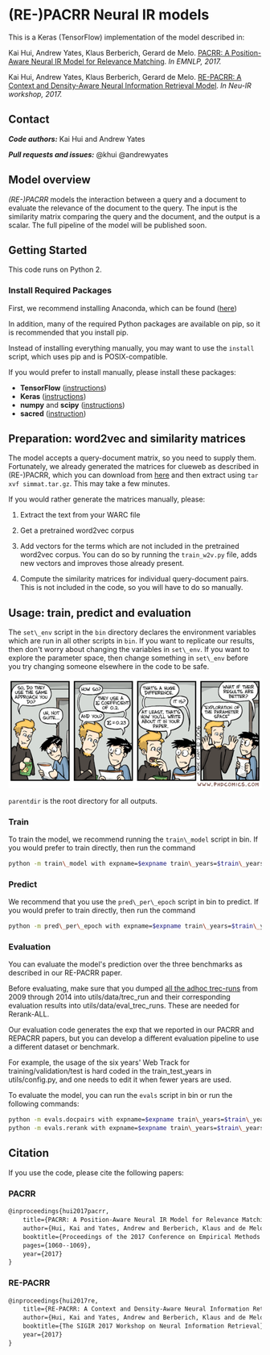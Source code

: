 # (RE-)PACRR Neural IR models

This is a Keras (TensorFlow) implementation of the model described in:

Kai Hui, Andrew Yates, Klaus Berberich, Gerard de Melo.
[PACRR: A Position-Aware Neural IR Model for Relevance Matching](https://arxiv.org/pdf/1704.03940.pdf).
*In EMNLP, 2017.*

Kai Hui, Andrew Yates, Klaus Berberich, Gerard de Melo.
[RE-PACRR: A Context and Density-Aware Neural Information Retrieval Model](https://arxiv.org/pdf/1706.10192.pdf).
*In Neu-IR workshop, 2017.*

## Contact

***Code authors:*** Kai Hui and Andrew Yates

***Pull requests and issues:*** @khui @andrewyates

## Model overview

*(RE-)PACRR* models the interaction between a query and a document to evaluate
the relevance of the document to the query. The input is the similarity matrix
comparing the query and the document, and the output is a scalar. The full
pipeline of the model will be published soon.

## Getting Started

This code runs on Python 2.

### Install Required Packages

First, we recommend installing Anaconda, which can be found
([here](https://www.continuum.io/downloads))

In addition, many of the required Python packages are available on pip, so it
is recommended that you install pip.

Instead of installing everything manually, you may want to use the `install`
script, which uses pip and is POSIX-compatible.

If you would prefer to install manually, please install these packages:

* **TensorFlow** ([instructions](https://www.tensorflow.org/install/))
* **Keras** ([instructions](https://keras.io/#installation))
* **numpy** and **scipy** ([instructions](https://www.scipy.org/install.html))
* **sacred** ([instruction](http://sacred.readthedocs.io/en/latest/quickstart.html#installation))

## Preparation: word2vec and similarity matrices

The model accepts a query-document matrix, so you need to supply them.
Fortunately, we already generated the matrices for clueweb as described in
(RE-)PACRR, which you can download from
[here](https://drive.google.com/file/d/0B3FrsWe6Y5YqdEtfSjI4N0h1LXM/view?usp=sharing)
and then extract using `tar xvf simmat.tar.gz`. This may take a few minutes.

If you would rather generate the matrices manually, please:

1. Extract the text from your WARC file

2. Get a pretrained word2vec corpus

3. Add vectors for the terms which are not included in the pretrained word2vec
   corpus. You can do so by running the `train_w2v.py` file, adds new vectors
   and improves those already present.

4. Compute the similarity matrices for individual query-document pairs. This is
   not included in the code, so you will have to do so manually.

## Usage: train, predict and evaluation

The `set\_env` script in the `bin` directory declares the environment variables
which are run in all other scripts in `bin`. If you want to replicate our
results, then don't worry about changing the variables in `set\_env`. If you
want to explore the parameter space, then change something in `set\_env` before
you try changing someone elsewhere in the code to be safe.

![PDFComic: Dec 8, 2006](./phd120806s.gif)

`parentdir` is the root directory for all outputs.

### Train

To train the model, we recommend running the `train\_model` script in bin. If
you would prefer to train directly, then run the command

```bash
python -m train\_model with expname=$expname train\_years=$train\_years {param\_name=param\_val}
```

### Predict
We recommend that you use the `pred\_per\_epoch` script in bin to predict. If
you would prefer to train directly, then run the command

```bash
python -m pred\_per\_epoch with expname=$expname train\_years=$train\_years test\_year=$test\_year {param\_name=param\_val}
```

### Evaluation

You can evaluate the model's prediction over the three benchmarks as described
in our RE-PACRR paper.

Before evaluating, make sure that you dumped [all the adhoc
trec-runs](http://trec.nist.gov/results/) from 2009 through 2014 into
utils/data/trec\_run and their corresponding evaluation results into
utils/data/eval\_trec\_runs. These are needed for Rerank-ALL.

Our evaluation code generates the exp that we reported in our PACRR and REPACRR
papers, but you can develop a different evaluation pipeline to use a different
dataset or benchmark.

For example, the usage of the six years' Web Track for training/validation/test
is hard coded in the train\_test\_years in utils/config.py, and one needs to
edit it when fewer years are used.

To evaluate the model, you can run the `evals` script in bin or run the following commands:

```bash
python -m evals.docpairs with expname=$expname train\_years=$train\_years {param\_name=param\_val}
python -m evals.rerank with expname=$expname train\_years=$train\_years {param\_name=param\_val}
```

## Citation

If you use the code, please cite the following papers:

### PACRR

```latex
@inproceedings{hui2017pacrr,
	title={PACRR: A Position-Aware Neural IR Model for Relevance Matching},
	author={Hui, Kai and Yates, Andrew and Berberich, Klaus and de Melo, Gerard},
	booktitle={Proceedings of the 2017 Conference on Empirical Methods in Natural Language Processing},
	pages={1060--1069},
	year={2017}
}
```

### RE-PACRR

```latex
@inproceedings{hui2017re,
	title={RE-PACRR: A Context and Density-Aware Neural Information Retrieval Model},
	author={Hui, Kai and Yates, Andrew and Berberich, Klaus and de Melo, Gerard},
	booktitle={The SIGIR 2017 Workshop on Neural Information Retrieval},
	year={2017}
}
```
